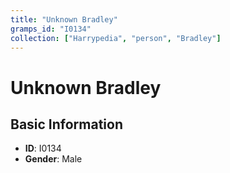 ```yaml
---
title: "Unknown Bradley"
gramps_id: "I0134"
collection: ["Harrypedia", "person", "Bradley"]
---
```


# Unknown Bradley

## Basic Information

- **ID**: I0134
- **Gender**: Male

